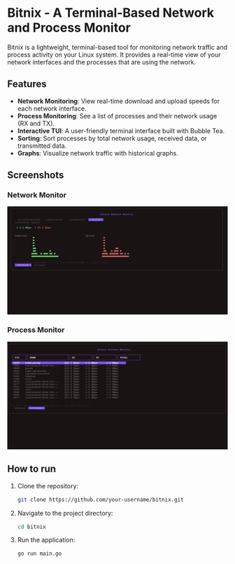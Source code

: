 # Bitnix - A Terminal-Based Network and Process Monitor

Bitnix is a lightweight, terminal-based tool for monitoring network traffic and process activity on your Linux system. It provides a real-time view of your network interfaces and the processes that are using the network.

## Features

*   **Network Monitoring**: View real-time download and upload speeds for each network interface.
*   **Process Monitoring**: See a list of processes and their network usage (RX and TX).
*   **Interactive TUI**: A user-friendly terminal interface built with Bubble Tea.
*   **Sorting**: Sort processes by total network usage, received data, or transmitted data.
*   **Graphs**: Visualize network traffic with historical graphs.

## Screenshots

### Network Monitor
![Network Monitor](assets/network-monitor.png)

### Process Monitor
![Process Monitor](assets/process-monitor.png)

## How to run

1.  Clone the repository:
    ```bash
    git clone https://github.com/your-username/bitnix.git
    ```
2.  Navigate to the project directory:
    ```bash
    cd bitnix
    ```
3.  Run the application:
    ```bash
    go run main.go